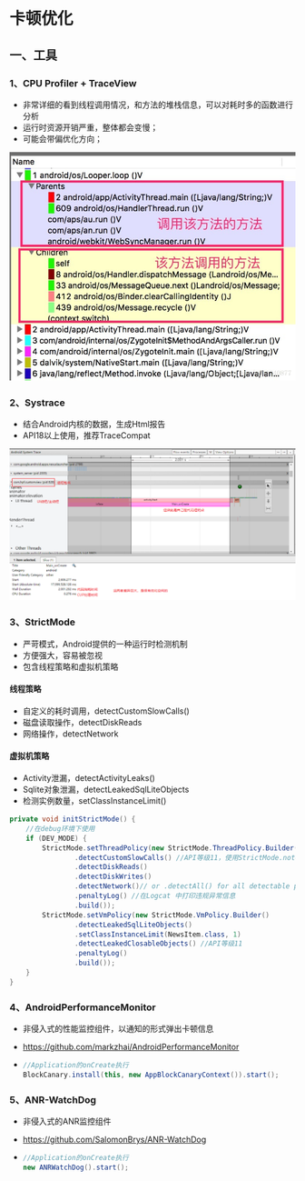 # 卡顿优化

## 一、工具

### 1、CPU Profiler + TraceView

- 非常详细的看到线程调用情况，和方法的堆栈信息，可以对耗时多的函数进行分析
- 运行时资源开销严重，整体都会变慢；
- 可能会带偏优化方向；

![](https://raw.githubusercontent.com/QuiteCoder/MyMdImages/main/TraceView.jpg)



### 2、Systrace

- 结合Android内核的数据，生成Html报告
- API18以上使用，推荐TraceCompat

![](https://raw.githubusercontent.com/QuiteCoder/MyMdImages/main/trace%E6%96%87%E4%BB%B6%E5%88%86%E6%9E%90%E5%9B%BE.png)



### 3、StrictMode

- 严苛模式，Android提供的一种运行时检测机制
- 方便强大，容易被忽视
- 包含线程策略和虚拟机策略

#### 线程策略

- 自定义的耗时调用，detectCustomSlowCalls()
- 磁盘读取操作，detectDiskReads
- 网络操作，detectNetwork

#### 虚拟机策略

- Activity泄漏，detectActivityLeaks()
- Sqlite对象泄漏，detectLeakedSqlLiteObjects
- 检测实例数量，setClassInstanceLimit()

```java
private void initStrictMode() {
    //在debug环境下使用
    if (DEV_MODE) {
        StrictMode.setThreadPolicy(new StrictMode.ThreadPolicy.Builder()
                .detectCustomSlowCalls() //API等级11，使用StrictMode.noteSlowCode
                .detectDiskReads()
                .detectDiskWrites()
                .detectNetwork()// or .detectAll() for all detectable problems
                .penaltyLog() //在Logcat 中打印违规异常信息
                .build());
        StrictMode.setVmPolicy(new StrictMode.VmPolicy.Builder()
                .detectLeakedSqlLiteObjects()
                .setClassInstanceLimit(NewsItem.class, 1)
                .detectLeakedClosableObjects() //API等级11
                .penaltyLog()
                .build());
    }
}
```



### 4、AndroidPerformanceMonitor

- 非侵入式的性能监控组件，以通知的形式弹出卡顿信息

- https://github.com/markzhai/AndroidPerformanceMonitor

- ```java
  //Application的onCreate执行
  BlockCanary.install(this, new AppBlockCanaryContext()).start();
  ```



### 5、ANR-WatchDog

- 非侵入式的ANR监控组件

- https://github.com/SalomonBrys/ANR-WatchDog

- ```java
  //Application的onCreate执行
  new ANRWatchDog().start();
  ```

  